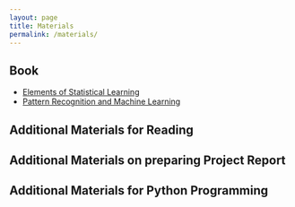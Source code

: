 ```yaml
---
layout: page
title: Materials
permalink: /materials/
---
```


## Book

* [Elements of Statistical Learning](https://hastie.su.domains/Papers/ESLII.pdf)
* [Pattern Recognition and Machine Learning](https://www.microsoft.com/en-us/research/uploads/prod/2006/01/Bishop-Pattern-Recognition-and-Machine-Learning-2006.pdf)

## Additional Materials for Reading

## Additional Materials on preparing Project Report

## Additional Materials for Python Programming
